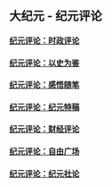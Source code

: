 ## 大纪元 - 纪元评论

#### [纪元评论：时政评论](indexes/nsc1025/README.md?01160330)
#### [纪元评论：以史为鉴](indexes/nsc1028/README.md?01160330)
#### [纪元评论：感悟随笔](indexes/nsc1035/README.md?01160330)
#### [纪元评论：纪元特稿](indexes/nsc424/README.md?01160330)
#### [纪元评论：财经评论](indexes/nsc1026/README.md?01160330)
#### [纪元评论：自由广场](indexes/nsc993/README.md?01160330)
#### [纪元评论：纪元社论](indexes/nsc422/README.md?01160330)
